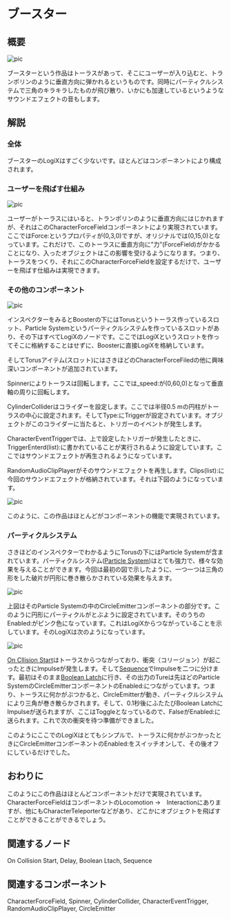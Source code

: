 <!-- NeosVR Techbook-->

# ブースター

## 概要

![pic](https://pbs.twimg.com/media/EV37rFCUwAA5OnY?format=jpg&name=medium "pic")

ブースターという作品はトーラスがあって、そこにユーザーが入り込むと、トランポリンのように垂直方向に弾かれるというものです。同時にパーティクルシステムで三角のキラキラしたものが飛び散り、いかにも加速しているというようなサウンドエフェクトの音もします。

## 解説

### 全体

ブースターのLogiXはすごく少ないです。ほとんどはコンポーネントにより構成されます。

### ユーザーを飛ばす仕組み

![pic](https://pbs.twimg.com/media/EV37liiVAAEFcIO?format=jpg&name=large "pic")

ユーザーがトーラスにはいると、トランポリンのように垂直方向にはじかれますが、それはこのCharacterForceFieldコンポーネントにより実現されています。ここではForce:というプロパティが(0,3,0)ですが、オリジナルでは(0,15,0)となっています。これだけで、このトーラスに垂直方向に”力”(ForceField)がかかることになり、入ったオブジェクトはこの影響を受けるようになります。つまり、トーラスをつくり、それにこのCharacterForceFieldを設定するだけで、ユーザーを飛ばす仕組みは実現できます。

### その他のコンポーネント

![pic](https://pbs.twimg.com/media/EV37lijVAAEy2e3?format=jpg&name=large "pic")

インスペクターをみるとBoosterの下にはTorusというトーラス作っているスロット、Particle Systemというパーティクルシステムを作っているスロットがあり、その下はすべてLogiXのノードです。ここではLogiXというスロットを作ってそこに格納することはせずに、Boosterに直接LogiXを格納しています。

そしてTorusアイテム(スロット)にはさきほどのCharacterForceFiledの他に興味深いコンポーネントが追加されています。

Spinnerによりトーラスは回転します。ここでは_speed:が(0,60,0)となって垂直軸の周りに回転します。

CylinderColliderはコライダーを設定します。ここでは半径0.5 mの円柱がトーラスの中心に設定されます。そしてType:にTriggerが設定されています。オブジェクトがこのコライダーに当たると、トリガーのイベントが発生します。

CharacterEventTriggerでは、上で設定したトリガーが発生したときに、TriggerEnterd(list):に書かれていることが実行されるように設定しています。ここではサウンドエフェクトが再生されるようになっています。

RandomAudioClipPlayerがそのサウンドエフェクトを再生します。Clips(list):に今回のサウンドエフェクトが格納されています。それは下図のようになっています。

![pic](https://pbs.twimg.com/media/EV37rFTVAAAKRCD?format=jpg&name=large "pic")

このように、この作品はほとんどがコンポーネントの機能で実現されています。

### パーティクルシステム

さきほどのインスペクターでわかるようにTorusの下にはParticle Systemが含まれています。パーティクルシステム([Particle System](../tutorial/particlesystem.md))はとても強力で、様々な効果を与えることができます。今回は最初の図で示したように、一つ一つは三角の形をした破片が円形に巻き散らかされている効果を与えます。

![pic](https://pbs.twimg.com/media/EV37lihUcAUAsh8?format=jpg&name=large "pic")

上図はそのParticle Systemの中のCircleEmitterコンポーネントの部分です。このように円形にパーティクルがとぶように設定されています。そのうちのEnabled:がピンク色になっています。これはLogiXからつながっていることを示しています。そのLogiXは次のようになっています。

![pic](https://pbs.twimg.com/media/EV0JvFOU0AAu2gx?format=jpg&name=large "pic")


[On Cllision Start](https://neosvrjp.memo.wiki/d/On%20Collision%20Start)はトーラスからつながっており、衝突（コリージョン）が起こったときにImpulseが発生します。そして[Sequence](https://neosvrjp.memo.wiki/d/Sequence)でImpulseを二つに分けます。最初はそのまま[Boolean Latch](https://neosvrjp.memo.wiki/d/Boolean%20Latch)に行き、その出力のTureは先ほどのParticle SystemのCircleEmitterコンポーネントのEnabled:につながっています。つまり、トーラスに何かがぶつかると、CircleEmitterが動き、パーティクルシステムにより三角が巻き散らかされます。そして、0.1秒後にふたたびBoolean LatchにImpulseが送られますが、ここはToggleとなっているので、FalseがEnabled:に送られます。これで次の衝突を待つ準備ができました。

このようにここでのLogiXはとてもシンプルで、トーラスに何かがぶつかったときにCircleEmitterコンポーネントのEnabled:をスイッチオンして、その後オフにしているだけでした。

## おわりに

このようにこの作品はほとんどコンポーネントだけで実現されています。CharacterForceFieldはコンポーネントのLocomotion →　Interactionにありますが、他にもCharacterTeleporterなどがあり、どこかにオブジェクトを飛ばすことができることができるでしょう。

## 関連するノード

On Collision Start, Delay, Boolean Ltach, Sequence

## 関連するコンポーネント

CharacterForceField, Spinner, CylinderCollider, CharacterEventTrigger, RandomAudioClipPlayer, CircleEmitter

<!-- ## 追記 -->